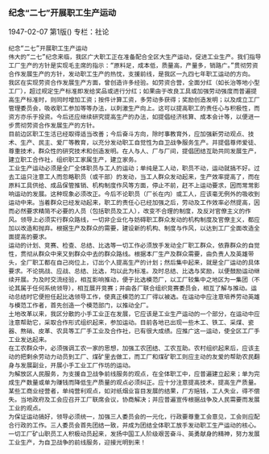 ### 纪念“二七”开展职工生产运动

1947-02-07
第1版()
专栏：社论

    纪念“二七”开展职工生产运动
    伟大的“二七”纪念来临，我区广大职工正在准备配合全区大生产运动，促进工业生产。我们指导工厂生产的方针是实现毛主席的指示：“原料足，成本低，质量高，产量多，销路广。”贯彻劳资合作发展生产的方针，发动职工生产的热忱，支援前线，是我区一九四七年职工运动的方向。
    我区在实现劳资合作发展生产方面，曾创造许多经验。如劳资合营，全面分红（如长治等地小型工厂），超过规定生产标准即发给奖品或进行分红；如果由于改良工具或加强劳动强度而普遍提高生产标准时，则同时增加工资；按件计算工资，多劳动多获得；奖励创造发明；以及成立工厂管理委员会，吸收职工参加等等办法，以刺激生产向上。这可以提高职工的责任心与积极性，而资方亦乐于投资。今后还应继续研究提高生产的办法，如提倡经济核算、成本会计等，以便进一步贯彻劳资合作发展生产的方针。
    目前边区职工生活已经取得适当改善；今后奋斗方向，除时事教育外，应加强新劳动观点、技术、生产、民主、爱厂等教育，以充分发动职工自觉性为自卫战争服务生产。并提倡尊师爱徒、尊重技术，群众性的研究技术和创造发明。在人与人、厂与厂间，提倡团结互助共同发展生产，建立职工合作社，组织职工家属生产，建立家务。
    工业生产运动必须是全厂全体职员与工人的运动；单纯是工人动，职员不动，运动就搞不好。过去工运只注意工人而忽略职员（或干部）的发动，当工人群众发动起来，生产效率提高了，而在原料工具供给、成品保管推销、机构制度作风等方面，停止不前，赶不上运动要求，因而常常影响运动的发展。这种现象必须改正。今后不论职员（厂长在内）或工人，应该毫无例外的吸收到运动中来。当着群众已经发动起来，职工的责任心已经加强之后，劳动及工作效率必然提高，因而必然要求精简不必要的人员（包括职员及工人），改变不合理的制度，及反对官僚主义的作风。领导上必须实行群众路线，一切非企业化与妨碍职工群众发动的机构制度及官僚主义，都应加以改造和抛弃。根据生产及群众的需要，建设新的机构、制度与作风，以达到工厂全面改造全面提高的要求。
    运动的计划、竞赛、检查、总结、比选等一切工作必须放手发动全厂职工群众，依靠群众的自觉性，贯彻从群众中来又到群众中去的群众路线。根据本厂生产及群众需要，由负责人及英雄带头，全厂职工都在自己岗位上，订出个人提高生产的计划；然后集中起来，就是全厂运动的具体要求。不论挑战、应战、总结、比选，均以此为标准。及时总结、比选与奖励，以便鼓励运动继续开展。为及时交流经验，相互影响推动，便于比选模范厂，以工厂较集中之地区为一集团（不论其属于任何系统领导），相互展开竞赛；并由各厂联合组织竞赛委员会，相互了解与推动。运动总结时它便担任起比选领导工作，使真正模范的工厂得以被选。在运动中应注意培养劳动英雄与模范工作者，首先创造一个模范部门，以推动全厂。
    土地改革以来，我区分散的小手工业正在发展，它应该是工业生产运动的一个部分，在运动中应注意帮助它，采取合作形式组织起来，参加运动。目前各地已出现一些木工、铁工、采煤、瓷器、熬硝、皮革、农具等工厂手工业及合作社，已有很大成绩。应推广这一运动，使全区工厂手工业发达起来。
    在工农群众中，必须强调工农一家的思想，加强工农团结、工农互助。农村组织起来后，应该主动的把剩余劳动力动员到工厂、煤矿里去做工，而工厂和煤矿职工则应主动的友爱的帮助农民翻身与发展副业，开展小手工业工厂作坊的运动。
    为解放区人民服务，为支援自卫战争前线服务的观点，在全体职工中，应普遍建立起来；单为完成生产数量或单为赚钱而降低生产质量的观点必须纠正。应十分注意提高技术，提高生产质量。某些工商业经营者，单纯营利观点，如对纸烟业盲目发展的结果，厂方赔钱，工人失业，得不偿失。当地政府及工会应召开工厂联席会议，协商解决；并应普遍宣传根据战争及人民需要而发展工业的观点。
    为保证运动搞好，领导必须统一，加强三人委员会的一元化，行政要尊重工会意见，工会则应配合行政的工作。三人委员会首先团结一致，并成为团结全体职工放手发动职工生产运动的核心。
    一切工厂矿山职员工人积极动员起来，发扬中国工人阶级艰苦奋斗、英勇献身的精神，努力发展工业生产，为自卫战争的前线服务，迎接光明到来！
